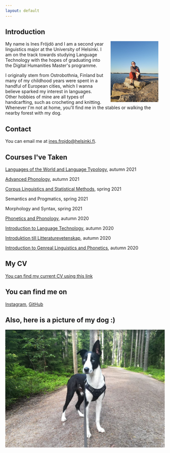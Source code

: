 ```yaml
---
layout: default
---
```


## Introduction

<img src="assets/images/picture.jpg" alt="Photo" hspace="20" width="30%" align="right"/> 
My name is Ines Fröjdö and I am a second year linguistics major at the University of Helsinki. I am on the track towards studying Language Technology with the hopes of graduating into the Digital Humanities Master's programme. 
 
I originally stem from Ostrobothnia, Finland but many of my childhood years were spent in a handful of European cities, which I wanna believe sparked my interest in languages. Other hobbies of mine are all types of handcarfting, such as crocheting and knitting. Whenever I'm not at home, you'll find me in the stables or walking the nearby forest with my dog. 


## Contact

You can email me at ines.frojdo@helsinki.fi.

## Courses I've Taken
[Languages of the World and Language Typology](https://studies.helsinki.fi/courses/cu/hy-CU-117878478-2021-08-01), autumn 2021

[Advanced Phonology](https://studies.helsinki.fi/courses/cu/hy-CU-117878060-2021-08-01), autumn 2021

[Corpus Linguistics and Statistical Methods](https://studies.helsinki.fi/courses/cu/hy-CU-118591838-2021-08-01), spring 2021

Semantics and Progmatics, spring 2021

Morphology and Syntax, spring 2021

[Phonetics and Phonology](https://studies.helsinki.fi/studieutbud/cu/hy-CU-117877928-2021-08-01), autumn 2020

[Introduction to Language Technology](https://studies.helsinki.fi/courses/cu/hy-CU-118591924-2021-08-01), autumn 2020

[Introduktion till Litteraturevetenskap](https://studies.helsinki.fi/courses/cur/hy-opt-cur-2122-f1a63fe3-5e2d-4b25-aa2f-36cd6c9f4d95/Introduktion_till_litteraturvetenskap_KOK_401N_Lectures), autumn 2020

[Introduction to Genreal Linguistics and Phonetics](https://studies.helsinki.fi/courses/cur/otm-8367cb12-093d-4003-9d5e-4296812e8f16), autumn 2020

## My CV
[You can find my current CV using this link](https://www.overleaf.com/read/fnxvxfhkrpgg)

## You can find me on

[Instagram](https://www.instagram.com/inesfrojdo/), [GitHub](https://github.com/ifrojdo)

## Also, here is a picture of my dog :) 

![Pixie](./assets/images/pixie.jpg) 
